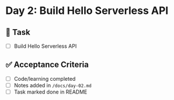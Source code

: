 # Day 2: Build Hello Serverless API

## 🎯 Task
- [ ] Build Hello Serverless API

## ✅ Acceptance Criteria
- [ ] Code/learning completed
- [ ] Notes added in `/docs/day-02.md`
- [ ] Task marked done in README
